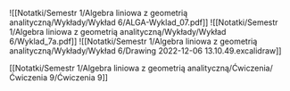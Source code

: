 ![[Notatki/Semestr 1/Algebra liniowa z geometrią analityczną/Wykłady/Wykład 6/ALGA-Wyklad_07.pdf]]
![[Notatki/Semestr 1/Algebra liniowa z geometrią analityczną/Wykłady/Wykład 6/Wyklad_7a.pdf]]
![[Notatki/Semestr 1/Algebra liniowa z geometrią analityczną/Wykłady/Wykład 6/Drawing 2022-12-06 13.10.49.excalidraw]]

[[Notatki/Semestr 1/Algebra liniowa z geometrią analityczną/Ćwiczenia/Ćwiczenia 9/Ćwiczenia 9]]